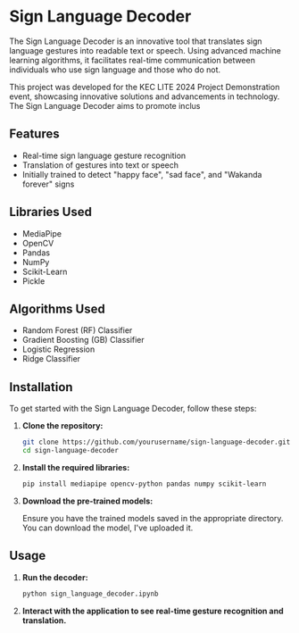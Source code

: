 # Sign Language Decoder

The Sign Language Decoder is an innovative tool that translates sign language gestures into readable text or speech. Using advanced machine learning algorithms, it facilitates real-time communication between individuals who use sign language and those who do not.

This project was developed for the KEC LITE 2024 Project Demonstration event, showcasing innovative solutions and advancements in technology. The Sign Language Decoder aims to promote inclus
## Features

- Real-time sign language gesture recognition
- Translation of gestures into text or speech
- Initially trained to detect "happy face", "sad face", and "Wakanda forever" signs

## Libraries Used

- MediaPipe
- OpenCV
- Pandas
- NumPy
- Scikit-Learn
- Pickle

## Algorithms Used

- Random Forest (RF) Classifier
- Gradient Boosting (GB) Classifier
- Logistic Regression
- Ridge Classifier

## Installation

To get started with the Sign Language Decoder, follow these steps:

1. **Clone the repository:**

    ```sh
    git clone https://github.com/yourusername/sign-language-decoder.git
    cd sign-language-decoder
    ```

2. **Install the required libraries:**

    ```sh
    pip install mediapipe opencv-python pandas numpy scikit-learn
    ```

3. **Download the pre-trained models:**

    Ensure you have the trained models saved in the appropriate directory. You can download the model, I've uploaded it.

## Usage

1. **Run the decoder:**

    ```sh
    python sign_language_decoder.ipynb
    ```

2. **Interact with the application to see real-time gesture recognition and translation.**
